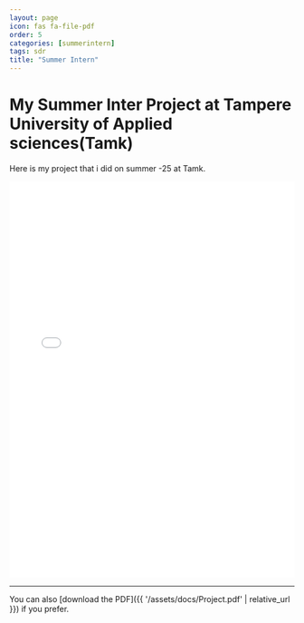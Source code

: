 ```yaml
---
layout: page
icon: fas fa-file-pdf
order: 5
categories: [summerintern]
tags: sdr
title: "Summer Intern"
---
```


# My Summer Inter Project at Tampere University of Applied sciences(Tamk)

Here is my project that i did on summer -25 at Tamk.



<iframe src="{{ '/assets/docs/Project.pdf' | relative_url }}" width="100%" height="700px" style="border:none;"></iframe>

---

You can also [download the PDF]({{ '/assets/docs/Project.pdf' | relative_url }}) if you prefer.
